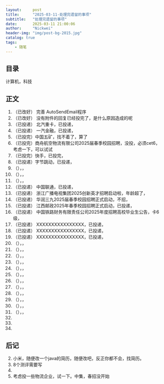 ```yaml
---
layout:     post
title:      "2025-03-11-处理完遗留的事项"
subtitle:   "处理完遗留的事项"
date:       2025-03-11 21:00:06
author:     "Nickwei"
header-img: "img/post-bg-2015.jpg"
catalog: true
tags:
    - 随笔
---
```


## 目录

计算机，科技






## 正文

1. （已改好） 完善 AutoSendEmail程序
1. （已改好） 没有附件的回复已经投完了，是什么原因造成的呢
1. （已投递） 北汽重卡，已投递，
1. （已投递） 一汽金融，已投递，
1. （已投完）中国五矿，找不着了，算了
1. （已投完）商舟航空物流有限公司2025届春季校园招聘，没投，必须cet6，考虑一下，可以试试
1. （已投完）快手，已投完，
1. （已投递）字节跳动，已投递，
1. （），，
1. （），，
1. （），，
1. （已投递） 中国联通，已投递，
1. （已投递） 浙江广播电视集团2025创新英才招聘启动啦，年龄超了，
1. （已投递） 华润三九2025届春季校园招聘正式启动，不招，
1. （已投递） 江西邮政2025年春季校园招聘正式启动，已投递，
1. （已投递） 中国铁路财务有限责任公司2025年度招聘高校毕业生公告，卡6级，
1. （已投递） XXXXXXXXXXXXXXXX，已投递，
1. （已投递） XXXXXXXXXXXXXXXX，已投递，
1. （已投递） XXXXXXXXXXXXXXXX，已投递，
1. （），，
1. （），，
1. （），，
1. （），，
1. （），，
1. （），，
1. （），，
1. （），，
1. （），，
1. （），，
1. （），，
1. （），，
1. 
1. 
1. 



















## 后记

2. 小米，随便改一个java的简历，随便改吧，反正你都不会，找简历。
3. 8个测评需要写
4. 
5. 考虑投一些物流企业，试一下。中集，春招没开始

